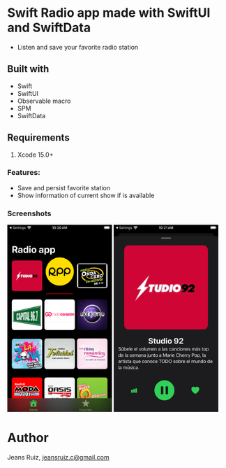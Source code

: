 # Swift Radio app made with SwiftUI and SwiftData

- Listen and save your favorite radio station

## Built with
- Swift
- SwiftUI
- Observable macro
- SPM
- SwiftData

## Requirements
1. Xcode 15.0+

### Features:
- Save and persist favorite station 
- Show information of current show if is available

### Screenshots
<p>
<img src="https://github.com/rcaos/Swift-Radio-App/blob/master/Screenshots/Simulator%20Screenshot%20-%20iPhone%20SE%20(3rd%20generation)%20-%202023-10-07%20at%2010.20.50.png" width="240">
<img src="https://github.com/rcaos/Swift-Radio-App/blob/master/Screenshots/Simulator%20Screenshot%20-%20iPhone%20SE%20(3rd%20generation)%20-%202023-10-07%20at%2010.21.04.png" width="240">
</p>

# Author
Jeans Ruiz, jeansruiz.c@gmail.com

